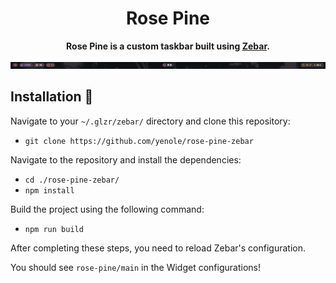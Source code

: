 <div align="center">

# Rose Pine 

**Rose Pine is a custom taskbar built using [Zebar](https://github.com/glzr-io).**

![demo-rose-pine](https://raw.githubusercontent.com/yenole/rose-pine-zebar/refs/heads/master/preview/preview.png)

</div>

## Installation 📂

Navigate to your `~/.glzr/zebar/` directory and clone this repository:
- ```git clone https://github.com/yenole/rose-pine-zebar```

Navigate to the repository and install the dependencies:
- ```cd ./rose-pine-zebar/```
- ```npm install```

Build the project using the following command:
- ```npm run build```

After completing these steps, you need to reload Zebar's configuration.

You should see `rose-pine/main` in the Widget configurations!
